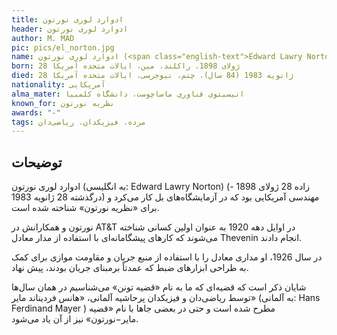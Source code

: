 ```yaml
---
title: ادوارد لوری نورتون
header: ادوارد لوری نورتون
author: M. MAD
pic: pics/el_norton.jpg
name: ادوارد لوری نورتون (<span class="english-text">Edward Lawry Norton</span>)
born: 28 ژولای 1898، راکلند، مین، ایالات متحده آمریکا
died: 28 ژانویه 1983 (84 سال)، چتم، نیوجرسی، ایالات متحده آمریکا
nationality: آمریکایی
alma_mater: انیسیتوی فناوری ماساچوست، دانشگاه کلمبیا
known_for: نظریه نورتون
awards: "-"
tags: مرده، فیزیکدان، ریاضی‌دان
---
```


<h2 class="fa-IR-explanation-header">توضیحات</h2>
<p>
ادوارد لوری نورتون (به انگلیسی:
<span class="english-text">Edward Lawry Norton</span>)
(زاده 28 ژولای 1898 - درگذشته 28 ژانویه 1983) مهندسی آمریکایی بود که در
آزمایشگاه‌های بل کار می‌کرد و برای «نظریه نورتون» شناخته شده است.
</p>
<p>
نورتون و همکارانش در
AT&T
در اوایل دهه 1920 به عنوان اولین کسانی شناخته می‌شوند که کارهای پیشگامانه‌ای
با استفاده از مدار معادل
Thevenin
انجام دادند.
</p>
<p>
در سال 1926، او مداری معادل را با استفاده از منبع جریان و مقاومت موازی برای
کمک به طراحی ابزارهای ضبط که عمدتاً برمبنای جریان بودند، پیش نهاد.
</p>
<p>
شایان ذکر است که قضیه‌ای که ما به نام «قضیه تونن» می‌شناسیم در همان سال‌ها
توسط ریاضی‌دان و فیزیکدان پرحاشیه آلمانی، «هانس فردیناند مایر» (به آلمانی:
<span class="english-text">Hans Ferdinand Mayer</span>
) مطرح شده است و حتی در بعضی جاها با نام «قضیه مایر−نورتون» نیز از آن یاد
می‌شود.
</p>
